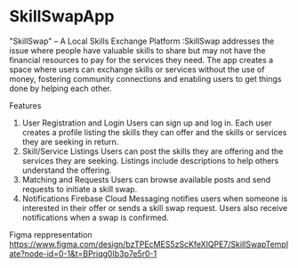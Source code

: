 # SkillSwapApp
"SkillSwap" – A Local Skills Exchange Platform
:SkillSwap addresses the issue where people have valuable skills to share but may not have the financial resources to pay for the services they need. The app creates a space where users can exchange skills or services without the use of money, fostering community connections and enabling users to get things done by helping each other.

Features
1. User Registration and Login
Users can sign up and log in.
Each user creates a profile listing the skills they can offer and the skills or services they are seeking in return.
2. Skill/Service Listings
Users can post the skills they are offering and the services they are seeking.
Listings include descriptions to help others understand the offering.
3. Matching and Requests
Users can browse available posts and send requests to initiate a skill swap.
4. Notifications
Firebase Cloud Messaging notifies users when someone is interested in their offer or sends a skill swap request.
Users also receive notifications when a swap is confirmed.

Figma reppresentation
https://www.figma.com/design/bzTPEcMES5zScKfeXlQPE7/SkillSwapTemplate?node-id=0-1&t=BPriqg0Ib3p7e5r0-1
